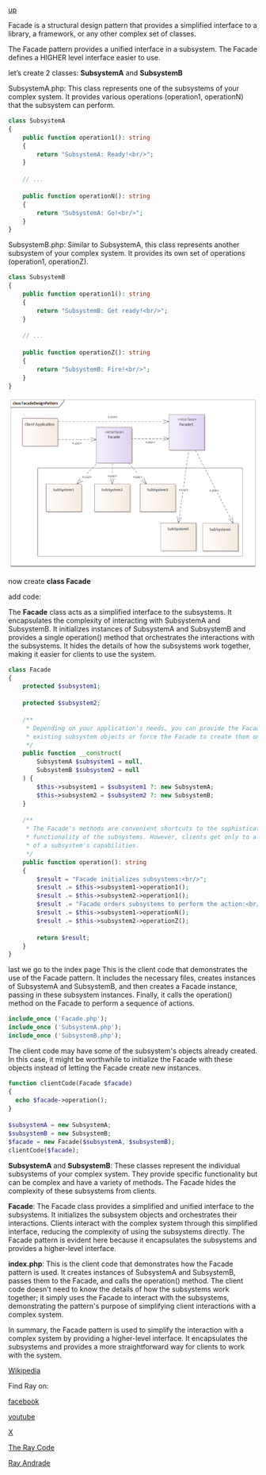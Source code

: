 [up](../README.md)


Facade is a structural design pattern that provides a simplified interface to a library, a framework, or any other complex set of classes.

The Facade pattern provides a unified interface in a subsystem. The Facade defines a HIGHER level interface easier to use.

let’s create 2 classes:
**SubsystemA** and **SubsystemB**

SubsystemA.php: This class represents one of the subsystems of your complex system. It provides various operations (operation1, operationN) that the subsystem can perform.
```php
class SubsystemA
{
    public function operation1(): string
    {
        return "SubsystemA: Ready!<br/>";
    }

    // ...

    public function operationN(): string
    {
        return "SubsystemA: Go!<br/>";
    }
}
```

SubsystemB.php: Similar to SubsystemA, this class represents another subsystem of your complex system. It provides its own set of operations (operation1, operationZ).
```php
class SubsystemB
{
    public function operation1(): string
    {
        return "SubsystemB: Get ready!<br/>";
    }

    // ...

    public function operationZ(): string
    {
        return "SubsystemB: Fire!<br/>";
    }
}
```
![Factory](/UMLs/images/Facade/Facade-5.png)


now create **class Facade**


add code:

The **Facade** class acts as a simplified interface to the subsystems. It encapsulates the complexity of interacting with SubsystemA and SubsystemB. It initializes instances of SubsystemA and SubsystemB and provides a single operation() method that orchestrates the interactions with the subsystems. It hides the details of how the subsystems work together, making it easier for clients to use the system.
```php
class Facade
{
    protected $subsystem1;

    protected $subsystem2;

    /**
     * Depending on your application's needs, you can provide the Facade with
     * existing subsystem objects or force the Facade to create them on its own.
     */
    public function __construct(
        SubsystemA $subsystem1 = null,
        SubsystemB $subsystem2 = null
    ) {
        $this->subsystem1 = $subsystem1 ?: new SubsystemA;
        $this->subsystem2 = $subsystem2 ?: new SubsystemB;
    }

    /**
     * The Facade's methods are convenient shortcuts to the sophisticated
     * functionality of the subsystems. However, clients get only to a fraction
     * of a subsystem's capabilities.
     */
    public function operation(): string
    {
        $result = "Facade initializes subsystems:<br/>";
        $result .= $this->subsystem1->operation1();
        $result .= $this->subsystem2->operation1();
        $result .= "Facade orders subsystems to perform the action:<br/>";
        $result .= $this->subsystem1->operationN();
        $result .= $this->subsystem2->operationZ();

        return $result;
    }
}
```


last we go to the index page 
This is the client code that demonstrates the use of the Facade pattern. It includes the necessary files, creates instances of SubsystemA and SubsystemB, and then creates a Facade instance, passing in these subsystem instances. Finally, it calls the operation() method on the Facade to perform a sequence of actions.

```php
include_once ('Facade.php');
include_once ('SubsystemA.php');
include_once ('SubsystemB.php');
```

The client code may have some of the subsystem's objects already created. 
In this case, it might be worthwhile to initialize the Facade with these objects instead of letting the Facade create new instances.


```php
function clientCode(Facade $facade)
{
  echo $facade->operation();
}

$subsystemA = new SubsystemA;
$subsystemB = new SubsystemB;
$facade = new Facade($subsystemA, $subsystemB);
clientCode($facade);
```

**SubsystemA** and **SubsystemB**: These classes represent the individual subsystems of your complex system. They provide specific functionality but can be complex and have a variety of methods. The Facade hides the complexity of these subsystems from clients.

**Facade**: The Facade class provides a simplified and unified interface to the subsystems. It initializes the subsystem objects and orchestrates their interactions. Clients interact with the complex system through this simplified interface, reducing the complexity of using the subsystems directly. The Facade pattern is evident here because it encapsulates the subsystems and provides a higher-level interface.

 **index.php**: This is the client code that demonstrates how the Facade pattern is used. It creates instances of SubsystemA and SubsystemB, passes them to the Facade, and calls the operation() method. The client code doesn't need to know the details of how the subsystems work together; it simply uses the Facade to interact with the subsystems, demonstrating the pattern's purpose of simplifying client interactions with a complex system.

In summary, the Facade pattern is used to simplify the interaction with a complex system by providing a higher-level interface. It encapsulates the subsystems and provides a more straightforward way for clients to work with the system.


[Wikipedia](https://en.wikipedia.org/wiki/Facade_pattern)


Find Ray on:

[facebook](https://www.facebook.com/TheRayCode/)

[youtube](https://www.youtube.com/TheRayCode/)

[X](https://www.x.com/TheRayCode/)

[The Ray Code](https://www.TheRayCode.org)

[Ray Andrade](https://www.RayAndrade.org)

